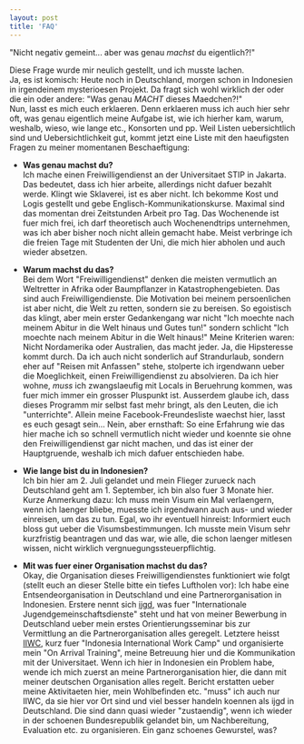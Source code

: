 ```yaml
---
layout: post
title: 'FAQ'
---
```


"Nicht negativ gemeint... aber was genau _machst_ du eigentlich?!"  

Diese Frage wurde mir neulich gestellt, und ich musste lachen.  
Ja, es ist komisch: Heute noch in Deutschland, morgen schon in Indonesien in irgendeinem mysterioesen Projekt. Da fragt sich wohl wirklich der oder die ein oder andere: "Was genau _MACHT_ dieses Maedchen?!"  
Nun, lasst es mich euch erklaeren. Denn erklaeren muss ich auch hier sehr oft, was genau eigentlich meine Aufgabe ist, wie ich hierher kam, warum, weshalb, wieso, wie lange etc., Konsorten und pp. 
Weil Listen uebersichtlich sind und Uebersichtlichkeit gut, kommt jetzt eine Liste mit den haeufigsten Fragen zu meiner momentanen Beschaeftigung:  

* **Was genau machst du?**  
Ich mache einen Freiwilligendienst an der Universitaet STIP in Jakarta. Das bedeutet, dass ich hier arbeite, allerdings nicht dafuer bezahlt werde. Klingt wie Sklaverei, ist es aber nicht. Ich bekomme Kost und Logis gestellt und gebe Englisch-Kommunikationskurse. Maximal sind das momentan drei Zeitstunden Arbeit pro Tag. Das Wochenende ist fuer mich frei, ich darf theoretisch auch Wochenendtrips unternehmen, was ich aber bisher noch nicht allein gemacht habe. Meist verbringe ich die freien Tage mit Studenten der Uni, die mich hier abholen und auch wieder absetzen.  

* **Warum machst du das?**  
Bei dem Wort "Freiwilligendienst" denken die meisten vermutlich an Weltretter in Afrika oder Baumpflanzer in Katastrophengebieten. Das sind auch Freiwilligendienste. Die Motivation bei meinem persoenlichen ist aber nicht, die Welt zu retten, sondern sie zu bereisen. So egoistisch das klingt, aber mein erster Gedankengang war nicht "Ich moechte nach meinem Abitur in die Welt hinaus und Gutes tun!" sondern schlicht "Ich moechte nach meinem Abitur in die Welt hinaus!" Meine Kriterien waren: Nicht Nordamerika oder Australien, das macht jeder. Ja, die Hipsteresse kommt durch. Da ich auch nicht sonderlich auf Strandurlaub, sondern eher auf "Reisen mit Anfassen" stehe, stolperte ich irgendwann ueber die Moeglichkeit, einen Freiwilligendienst zu absolvieren. Da ich hier wohne, _muss_ ich zwangslaeufig mit Locals in Beruehrung kommen, was fuer mich immer ein grosser Pluspunkt ist. Ausserdem glaube ich, dass dieses Programm mir selbst fast mehr bringt, als den Leuten, die ich "unterrichte". Allein meine Facebook-Freundesliste waechst hier, lasst es euch gesagt sein... Nein, aber ernsthaft: So eine Erfahrung wie das hier mache ich so schnell vermutlich nicht wieder und koennte sie ohne den Freiwilligendienst gar nicht machen, und das ist einer der Hauptgruende, weshalb ich mich dafuer entschieden habe.  

* **Wie lange bist du in Indonesien?**  
Ich bin hier am 2. Juli gelandet und mein Flieger zurueck nach Deutschland geht am 1. September, ich bin also fuer 3 Monate hier. Kurze Anmerkung dazu: Ich muss mein Visum ein Mal verlaengern, wenn ich laenger bliebe, muesste ich irgendwann auch aus- und wieder einreisen, um das zu tun. Egal, wo ihr eventuell hinreist: Informiert euch bloss gut ueber die Visumsbestimmungen. Ich musste mein Visum sehr kurzfristig beantragen und das war, wie alle, die schon laenger mitlesen wissen, nicht wirklich vergnuegungssteuerpflichtig.  

* **Mit was fuer einer Organisation machst du das?**  
Okay, die Organisation dieses Freiwilligendienstes funktioniert wie folgt (stellt euch an dieser Stelle bitte ein tiefes Luftholen vor): Ich habe eine Entsendeorganisation in Deutschland und eine Partnerorganisation in Indonesien. Erstere nennt sich [ijgd](http://www.ijgd.de/), was fuer "Internationale Jugendgemeinschaftsdienste" steht und hat von meiner Bewerbung in Deutschland ueber mein erstes Orientierungsseminar bis zur Vermittlung an die Partnerorganisation alles geregelt. Letztere heisst [IIWC](http://iiwc-indonesia.org/), kurz fuer "Indonesia International Work Camp" und organisierte mein "On Arrival Training", meine Betreuung hier und die Kommunikation mit der Universitaet. Wenn ich hier in Indonesien ein Problem habe, wende ich mich zuerst an meine Partnerorganisation hier, die dann mit meiner deutschen Organisation alles regelt. Bericht erstatten ueber meine Aktivitaeten hier, mein Wohlbefinden etc. "muss" ich auch nur IIWC, da sie hier vor Ort sind und viel besser handeln koennen als ijgd in Deutschland. Die sind dann quasi wieder "zustaendig", wenn ich wieder in der schoenen Bundesrepublik gelandet bin, um Nachbereitung, Evaluation etc. zu organisieren. Ein ganz schoenes Gewurstel, was?


